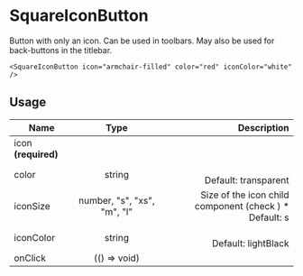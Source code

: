 <!-- 
This is an auto-generated markdown. 
You can change it in "/Users/daniel/Dev/allthings/elements/src/SquareIconButton/SquareIconButton.tsx" and run build:docs to update this file.
-->
# SquareIconButton
Button with only an icon. Can be used in toolbars. May also be used
for back-buttons in the titlebar.

```example
<SquareIconButton icon="armchair-filled" color="red" iconColor="white" />
```
## Usage
| Name        | Type           | Description  |
| ----------- |:--------------:| ------------:|
|icon **(required)**||
|color|string|<br>Default: transparent
|iconSize|number, "s", "xs", "m", "l"|Size of the icon child component (check <Icon />) *<br>Default: s
|iconColor|string|<br>Default: lightBlack
|onClick|(() => void)|
